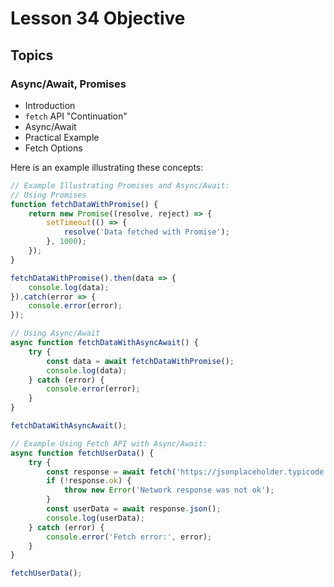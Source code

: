 # Lesson 34 Objective

## Topics

### Async/Await, Promises
- Introduction
- `fetch` API "Continuation"
- Async/Await
- Practical Example
- Fetch Options

Here is an example illustrating these concepts:

```javascript
// Example Illustrating Promises and Async/Await:
// Using Promises
function fetchDataWithPromise() {
    return new Promise((resolve, reject) => {
        setTimeout(() => {
            resolve('Data fetched with Promise');
        }, 1000);
    });
}

fetchDataWithPromise().then(data => {
    console.log(data);
}).catch(error => {
    console.error(error);
});

// Using Async/Await
async function fetchDataWithAsyncAwait() {
    try {
        const data = await fetchDataWithPromise();
        console.log(data);
    } catch (error) {
        console.error(error);
    }
}

fetchDataWithAsyncAwait();

// Example Using Fetch API with Async/Await:
async function fetchUserData() {
    try {
        const response = await fetch('https://jsonplaceholder.typicode.com/users/1');
        if (!response.ok) {
            throw new Error('Network response was not ok');
        }
        const userData = await response.json();
        console.log(userData);
    } catch (error) {
        console.error('Fetch error:', error);
    }
}

fetchUserData();

```